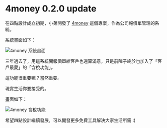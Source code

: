4money 0.2.0 update
======
在四點設計成立初期，小弟開發了 [4money](https://github.com/pct/4money) 這個專案，作為公司報價單管理的系統。

系統畫面如下：

![4money 系統畫面](http://mind.deep.tw/images/foo/4money-home.png)

三年過去了，用這系統開報價單給客戶也還算滿意，只是前陣子終於也加入了「客戶最愛」的「含稅功能」。

這功能很重要嘛？當然重要。

現實生活你要接受的。

畫面如下：

![4money 含稅功能](http://mind.deep.tw/images/foo/4money-tax.png)

希望四點設計繼續發展，可以開發更多免費工具解決大家生活所需 :)